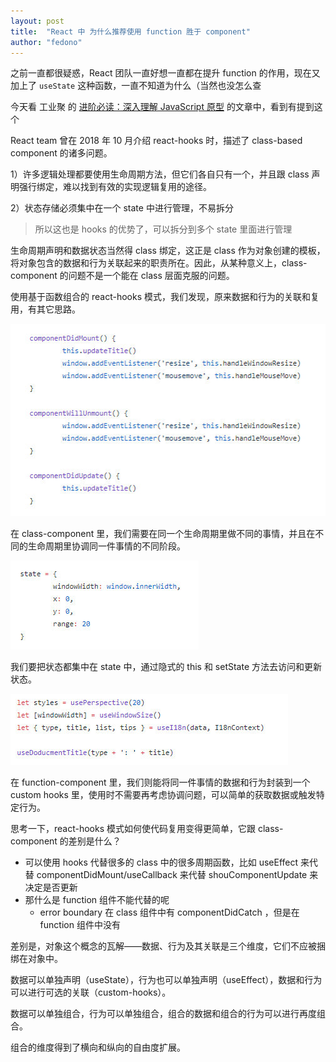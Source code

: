 ```yaml
---
layout: post
title:  "React 中 为什么推荐使用 function 胜于 component"
author: "fedono"
---
```


之前一直都很疑惑，React 团队一直好想一直都在提升 function 的作用，现在又加上了 `useState` 这种函数，一直不知道为什么（当然也没怎么查

今天看 工业聚 的 [进阶必读：深入理解 JavaScript 原型](https://weibo.com/ttarticle/p/show?id=2309404429772187893873#_0)  的文章中，看到有提到这个

React team 曾在 2018 年 10 月介绍 react-hooks 时，描述了 class-based component 的诸多问题。

1）许多逻辑处理都要使用生命周期方法，但它们各自只有一个，并且跟 class 声明强行绑定，难以找到有效的实现逻辑复用的途径。

2）状态存储必须集中在一个 state 中进行管理，不易拆分

> 所以这也是 hooks 的优势了，可以拆分到多个 state 里面进行管理

生命周期声明和数据状态当然得 class 绑定，这正是 class 作为对象创建的模板，将对象包含的数据和行为关联起来的职责所在。因此，从某种意义上，class-component 的问题不是一个能在 class 层面克服的问题。

使用基于函数组合的 react-hooks 模式，我们发现，原来数据和行为的关联和复用，有其它思路。

![img](../../../assets/react-component-vs-function/component.png)

在 class-component 里，我们需要在同一个生命周期里做不同的事情，并且在不同的生命周期里协调同一件事情的不同阶段。

![img](../../../assets/react-component-vs-function/state.png)

我们要把状态都集中在 state 中，通过隐式的 this 和 setState 方法去访问和更新状态。

![img](../../../assets/react-component-vs-function/state-2.png)

在 function-component 里，我们则能将同一件事情的数据和行为封装到一个 custom hooks 里，使用时不需要再考虑协调问题，可以简单的获取数据或触发特定行为。

思考一下，react-hooks 模式如何使代码复用变得更简单，它跟 class-component 的差别是什么？

- 可以使用 hooks 代替很多的 class 中的很多周期函数，比如 useEffect 来代替 componentDidMount/useCallback 来代替 shouComponentUpdate 来决定是否更新
- 那什么是 function 组件不能代替的呢
  - error boundary 在 class 组件中有 componentDidCatch ，但是在 function 组件中没有

差别是，对象这个概念的瓦解——数据、行为及其关联是三个维度，它们不应被捆绑在对象中。

数据可以单独声明（useState），行为也可以单独声明（useEffect），数据和行为可以进行可选的关联（custom-hooks）。

数据可以单独组合，行为可以单独组合，组合的数据和组合的行为可以进行再度组合。

组合的维度得到了横向和纵向的自由度扩展。